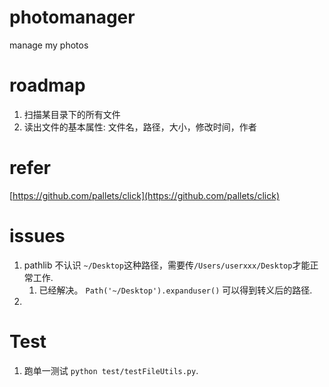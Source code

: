 # photomanager
manage my photos

# roadmap

1. 扫描某目录下的所有文件
2. 读出文件的基本属性: 文件名，路径，大小，修改时间，作者

# refer
[https://github.com/pallets/click](https://github.com/pallets/click)


# issues
1. pathlib 不认识 `~/Desktop`这种路径，需要传`/Users/userxxx/Desktop`才能正常工作. 
    1. 已经解决。 `Path('~/Desktop').expanduser()` 可以得到转义后的路径.
1. 

# Test
1. 跑单一测试 `python test/testFileUtils.py`.